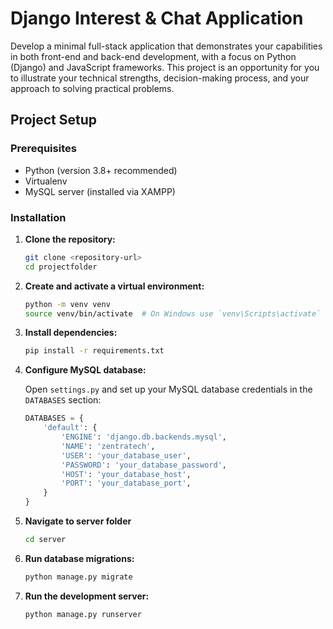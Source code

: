 # Django Interest & Chat Application

Develop a minimal full-stack application that demonstrates your capabilities in both front-end and back-end development, with a focus on Python (Django) and JavaScript frameworks. This project is an opportunity for you to illustrate your technical strengths, decision-making process, and your approach to solving practical problems.

## Project Setup

### Prerequisites

- Python (version 3.8+ recommended)
- Virtualenv
- MySQL server (installed via XAMPP)

### Installation

1. **Clone the repository:**

    ```bash
    git clone <repository-url>
    cd projectfolder
    ```

2. **Create and activate a virtual environment:**

    ```bash
    python -m venv venv
    source venv/bin/activate  # On Windows use `venv\Scripts\activate`
    ```

3. **Install dependencies:**

    ```bash
    pip install -r requirements.txt
    ```

4. **Configure MySQL database:**

    Open `settings.py` and set up your MySQL database credentials in the `DATABASES` section:

    ```python
    DATABASES = {
        'default': {
            'ENGINE': 'django.db.backends.mysql',
            'NAME': 'zentratech',
            'USER': 'your_database_user',
            'PASSWORD': 'your_database_password',
            'HOST': 'your_database_host',
            'PORT': 'your_database_port',
        }
    }
    ```
5. **Navigate to server folder**

    ```bash
    cd server
    ```

6. **Run database migrations:**

    ```bash
    python manage.py migrate
    ```

7. **Run the development server:**

    ```bash
    python manage.py runserver
    ```    